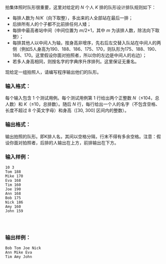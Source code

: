 拍集体照时队形很重要，这里对给定的 *N* 个人 *K* 排的队形设计排队规则如下：

- 每排人数为 *N*/*K*（向下取整），多出来的人全部站在最后一排；
- 后排所有人的个子都不比前排任何人矮；
- 每排中最高者站中间（中间位置为 *m*/2+1，其中 *m* 为该排人数，除法向下取整）；
- 每排其他人以中间人为轴，按身高非增序，先右后左交替入队站在中间人的两侧（例如5人身高为190、188、186、175、170，则队形为175、188、190、186、170。这里假设你面对拍照者，所以你的左边是中间人的右边）；
- 若多人身高相同，则按名字的字典序升序排列。这里保证无重名。

现给定一组拍照人，请编写程序输出他们的队形。

### 输入格式：

每个输入包含 1 个测试用例。每个测试用例第 1 行给出两个正整数 *N*（≤104，总人数）和 *K*（≤10，总排数）。随后 *N* 行，每行给出一个人的名字（不包含空格、长度不超过 8 个英文字母）和身高（[30, 300] 区间内的整数）。

### 输出格式：

输出拍照的队形。即K排人名，其间以空格分隔，行末不得有多余空格。注意：假设你面对拍照者，后排的人输出在上方，前排输出在下方。

### 输入样例：

```in
10 3
Tom 188
Mike 170
Eva 168
Tim 160
Joe 190
Ann 168
Bob 175
Nick 186
Amy 160
John 159

      
    
```

### 输出样例：

```out
Bob Tom Joe Nick
Ann Mike Eva
Tim Amy John
```